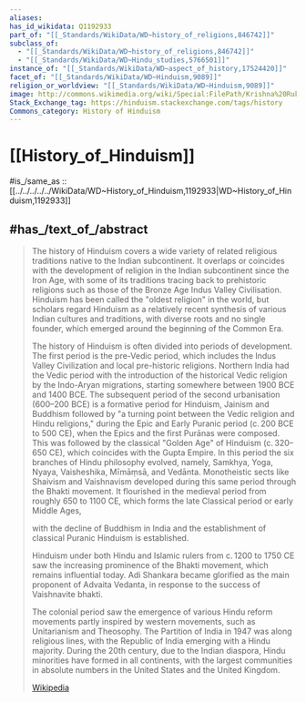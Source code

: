 ```yaml
---
aliases:
has_id_wikidata: Q1192933
part_of: "[[_Standards/WikiData/WD~history_of_religions,846742]]"
subclass_of:
  - "[[_Standards/WikiData/WD~history_of_religions,846742]]"
  - "[[_Standards/WikiData/WD~Hindu_studies,5766501]]"
instance_of: "[[_Standards/WikiData/WD~aspect_of_history,17524420]]"
facet_of: "[[_Standards/WikiData/WD~Hinduism,9089]]"
religion_or_worldview: "[[_Standards/WikiData/WD~Hinduism,9089]]"
image: http://commons.wikimedia.org/wiki/Special:FilePath/Krishna%20Rukmini%20Satyabhama%20Garuda.jpg
Stack_Exchange_tag: https://hinduism.stackexchange.com/tags/history
Commons_category: History of Hinduism
---
```


# [[History_of_Hinduism]] 

#is_/same_as :: [[../../../../../WikiData/WD~History_of_Hinduism,1192933|WD~History_of_Hinduism,1192933]] 

## #has_/text_of_/abstract 

> The history of Hinduism covers a wide variety of related religious traditions 
> native to the Indian subcontinent. It overlaps or coincides with the development of religion in the Indian subcontinent since the Iron Age, with some of its traditions tracing back to prehistoric religions such as those of the Bronze Age Indus Valley Civilisation. Hinduism has been called the "oldest religion" in the world, but scholars regard Hinduism as a relatively recent synthesis of various Indian cultures and traditions, with diverse roots and no single founder, which emerged around the beginning of the Common Era.
>
> The history of Hinduism is often divided into periods of development. The first period is the pre-Vedic period, which includes the Indus Valley Civilization and local pre-historic religions. Northern India had the Vedic period with the introduction of the historical Vedic religion by the Indo-Aryan migrations, starting somewhere between 1900 BCE and 1400 BCE. The subsequent period of the second urbanisation (600–200 BCE) is a formative period for Hinduism, Jainism and Buddhism followed by "a turning point between the Vedic religion and Hindu religions," during the Epic and Early Puranic period (c. 200 BCE to 500 CE), when the Epics and the first Purānas were composed. This was followed by the classical "Golden Age" of Hinduism (c. 320–650 CE), which coincides with the Gupta Empire. In this period the six branches of Hindu philosophy evolved, namely, Samkhya, Yoga, Nyaya, Vaisheshika, Mīmāṃsā, and Vedānta. Monotheistic sects like Shaivism and Vaishnavism developed during this same period through the Bhakti movement. It flourished in the  medieval period  from roughly 650 to 1100 CE, which forms the late Classical period or early Middle Ages, 
>
> with the decline of Buddhism in India and the establishment of classical Puranic Hinduism is established.
>
> Hinduism under both Hindu and Islamic rulers from c. 1200 to 1750 CE saw the increasing prominence of the Bhakti movement, which remains influential today. Adi Shankara became glorified as the main proponent of Advaita Vedanta, in response to the success of Vaishnavite bhakti.
>
> The colonial period saw the emergence of various Hindu reform movements partly inspired by western movements, such as Unitarianism and Theosophy. The Partition of India in 1947 was along religious lines, with the Republic of India emerging with a Hindu majority. During the 20th century, due to the Indian diaspora, Hindu minorities have formed in all continents, with the largest communities in absolute numbers in the United States and the United Kingdom.
>
> [Wikipedia](https://en.wikipedia.org/wiki/History%20of%20Hinduism) 


